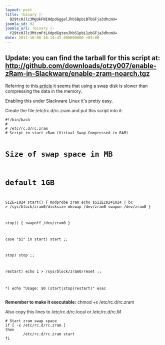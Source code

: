 ```yaml
---
layout: post
title: !binary |-
  Q29tcHJlc3MgUkFNIHdpdGggelJhbSBpbiBTbGFja3dhcmU=
joomla_id: 92
joomla_url: !binary |-
  Y29tcHJlc3MtcmFtLXdpdGgtenJhbS1pbi1zbGFja3dhcmU=
date: 2011-10-08 16:14:43.000000000 +03:00
---
```

<h2><strong>Update: </strong>you can find the tarball for this script at: <a href="http://github.com/downloads/otzy007/enable-zRam-in-Slackware/enable-zram-noarch.tgz">http://github.com/downloads/otzy007/enable-zRam-in-Slackware/enable-zram-noarch.tgz </a></h2>
<p>Referring to this<a href="http://www.webupd8.org/2011/10/increased-performance-in-linux-with.html" target="_blank"> article</a> it seems that using a swap disk is slower than compressing the data in the memory.</p>
<p>Enabling this under Slackware Linux it's pretty easy.</p>
<p>Create the file /etc/rc.d/rc.zram and put this script into it:</p>

<p><pre><code>#!/bin/bash
# 
# /etc/rc.d/rc.zram
# Script to start zRam (Virtual Swap Compressed in RAM)

# Size of swap space in MB
# default 1GB
SIZE=1024
start() {
  modprobe zram
  echo $SIZE*1024*1024 | bc > /sys/block/zram0/disksize
  mkswap /dev/zram0
  swapon /dev/zram0
}

stop() {
  swapoff /dev/zram0
}

case "$1" in
  start)
    start
  ;;

  stop)
    stop
  ;;

  restart)
    echo 1 > /sys/block/zram0/reset
  ;;

  *)
  echo "Usage: $0 (start|stop|restart)"
esac
</code></pre></p>

<p><strong>Remember to make it executable:</strong> chmod +x /etc/rc.d/rc.zram</p>

<p>Also copy this lines to /etc/rc.d/rc.local or /etc/rc.d/rc.M</p>
<p>
<pre><code># Start zram swap space
if [ -x /etc/rc.d/rc.zram ]
then
        /etc/rc.d/rc.zram start
fi
</code></pre>
</p>
